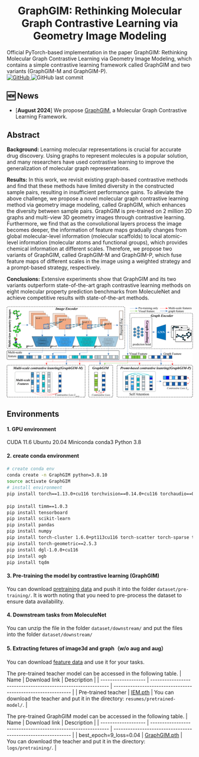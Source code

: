 <h1 align="center">  GraphGIM: Rethinking Molecular Graph Contrastive Learning via Geometry Image Modeling  </h1>
Official PyTorch-based implementation in the paper GraphGIM: Rethinking Molecular Graph Contrastive Learning via Geometry Image Modeling, which contains a simple contrastive learning framework called GraphGIM and two variants (GraphGIM-M and GraphGIM-P).
<div>
<a href="https://github.com/cyli029/GraphGIM/blob/main/LICENSE">
    <img alt="GitHub" src="https://img.shields.io/github/license/cyli029/GraphGIM?style=flat-square">
</a><img alt="GitHub last commit" src="https://img.shields.io/github/last-commit/cyli029/GraphGIM?style=flat-square">
</div>


## 🆕 News

- \[**August 2024**\] We propose [GraphGIM](https://github.com/cyli029/GraphGIM), a Molecular Graph Contrastive Learning Framework.

## Abstract
**Background:** Learning molecular representations is crucial for accurate drug discovery. Using graphs to represent molecules is a popular solution, and many researchers have used contrastive learning to improve the generalization of molecular graph representations. 

**Results:** In this work, we revisit existing graph-based contrastive methods and find that these methods have limited diversity in the constructed sample pairs, resulting in insufficient performance gains. To alleviate the above challenge, we propose a novel molecular graph contrastive learning method via geometry image modeling, called GraphGIM, which enhances the diversity between sample pairs. GraphGIM is pre-trained on 2 million 2D graphs and multi-view 3D geometry images through contrastive learning. Furthermore, we find that as the convolutional layers process the image becomes deeper, the information of feature maps gradually changes from global molecular-level information (molecular scaffolds) to local atomic-level information (molecular atoms and functional groups), which provides chemical information at different scales. Therefore, we propose two variants of GraphGIM, called GraphGIM-M and GraphGIM-P, which fuse feature maps of different scales in the image using a weighted strategy and a prompt-based strategy, respectively.

**Conclusions:**
Extensive experiments show that GraphGIM and its two variants outperform state-of-the-art graph contrastive learning methods on eight molecular property prediction benchmarks from MoleculeNet and achieve competitive results with state-of-the-art methods. 


![framework](./assets/framework.png)

## Environments

#### 1. GPU environment
CUDA 11.6
Ubuntu 20.04
Miniconda conda3
Python 3.8

#### 2. create conda environment
```bash
# create conda env
conda create -n GraphGIM python=3.8.10
source activate GraphGIM
# install environment
pip install torch==1.13.0+cu116 torchvision==0.14.0+cu116 torchaudio==0.13.0+cu116 --extra-index-url https://download.pytorch.org/whl/cu116 -i https://pypi.tuna.tsinghua.edu.cn/simple

pip install timm==1.0.3
pip install tensorboard
pip install scikit-learn
pip install pandas
pip install numpy
pip install torch-cluster 1.6.0+pt113cu116 torch-scatter torch-sparse torch-spline-conv -f https://pytorch-geometric.com/whl/torch-1.13.1%2Bcu116.html
pip install torch-geometric==2.5.3
pip install dgl-1.0.0+cu116
pip install ogb
pip install tqdm
```
#### 3. Pre-training the model by contrastive learning (GraphGIM)
You can download [pretraining data](https://pan.baidu.com/s/1C8l3_tjd8dFS5oGvXqHcxQ?pwd=pdq4) and push it into the folder `dataset/pre-training/`.
It is worth noting that you need to pre-process the dataset to ensure data availability.
#### 4. Downstream tasks from MoleculeNet
You can unzip the file in the folder `dataset/downstream/` and put the files into the folder `dataset/downstream/`
#### 5. Extracting fetures of image3d and graph（w/o aug and aug）
You can download [feature data](https://pan.quark.cn/s/cbe0b82864b2) and use it for your tasks.

The pre-trained teacher model can be accessed in the following table.
| Name                | Download link                                                | Description                                                  |
| ------------------- | ------------------------------------------------------------ | ------------------------------------------------------------ |
| Pre-trained teacher | [IEM.pth](https://pan.quark.cn/s/bc69a5d6875a) | You can download the teacher and put it in the directory: `resumes/pretrained-model/`. |

The pre-trained GraphGIM model can be accessed in the following table.
| Name                | Download link                                                | Description                                                  |
| ------------------- | ------------------------------------------------------------ | ------------------------------------------------------------ |
| best_epoch=9_loss=0.04 | [GraphGIM.pth](https://pan.quark.cn/s/a0bf837562a1) | You can download the teacher and put it in the directory: `logs/pretraining/`. |
